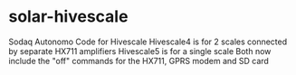 # solar-hivescale
Sodaq Autonomo Code for Hivescale
Hivescale4 is for 2 scales connected by separate HX711 amplifiers
Hivescale5 is for a single scale
Both now include the "off" commands for the HX711, GPRS modem and SD card

